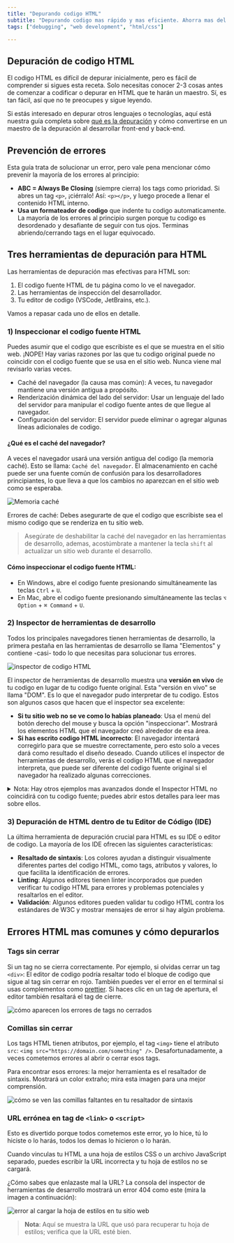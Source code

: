 ```yaml
---
title: "Depurando codigo HTML"
subtitle: "Depurando codigo mas rápido y mas eficiente. Ahorra mas del 50% de tu tiempo de depuración al codificar HTML."
tags: ["debugging", "web development", "html/css"]

--- 
```


## Depuración de codigo HTML

El codigo HTML es difícil de depurar inicialmente, pero es fácil de comprender si sigues esta receta. Solo necesitas conocer 2-3 cosas antes de comenzar a codificar o depurar en HTML que te harán un maestro. Sí, es tan fácil, así que no te preocupes y sigue leyendo.

Si estás interesado en depurar otros lenguajes o tecnologías, aquí está nuestra guía completa sobre [qué es la depuración](https://4geeks.com/es/lesson/que-es-depurar-codigo) y cómo convertirse en un maestro de la depuración al desarrollar front-end y back-end.

## Prevención de errores

Esta guía trata de solucionar un error, pero vale pena mencionar cómo prevenir la mayoría de los errores al principio:
+ **ABC = Always Be Closing** (siempre cierra) los tags como prioridad. Si abres un tag `<p>`, ¡ciérralo! Así: `<p></p>`, y luego procede a llenar el contenido HTML interno.
+ **Usa un formateador de codigo** que indente tu codigo automaticamente. La mayoría de los errores al principio surgen porque tu codigo es desordenado y desafiante de seguir con tus ojos. Terminas abriendo/cerrando tags en el lugar equivocado.

## Tres herramientas de depuración para HTML

Las herramientas de depuración mas efectivas para HTML son:
1. El codigo fuente HTML de tu página como lo ve el navegador.
2. Las herramientas de inspección del desarrollador.
3. Tu editor de codigo (VSCode, JetBrains, etc.).

Vamos a repasar cada uno de ellos en detalle.

### 1) Inspeccionar el codigo fuente HTML

Puedes asumir que el codigo que escribiste es el que se muestra en el sitio web. ¡NOPE! Hay varias razones por las que tu codigo original puede no coincidir con el codigo fuente que se usa en el sitio web.
Nunca viene mal revisarlo varias veces.

+ Caché del navegador (la causa mas común): A veces, tu navegador mantiene una versión antigua a propósito.
+ Renderización dinámica del lado del servidor: Usar un lenguaje del lado del servidor para manipular el codigo fuente antes de que llegue al navegador.
+ Configuración del servidor: El servidor puede eliminar o agregar algunas líneas adicionales de codigo.

#### ¿Qué es el caché del navegador?

A veces el navegador usará una versión antigua del codigo (la memoria caché). Esto se llama: `Caché del navegador`. El almacenamiento en caché puede ser una fuente común de confusión para los desarrolladores principiantes, lo que lleva a que los cambios no aparezcan en el sitio web como se esperaba.

![Memoria caché](https://storage.googleapis.com/media-breathecode/c554b1b12abd3b8e7392151ceb31ed2f367e673e99f890e0a7c70ea4df7f68ad)

Errores de caché: Debes asegurarte de que el codigo que escribiste sea el mismo codigo que se renderiza en tu sitio web.

> Asegúrate de deshabilitar la caché del navegador en las herramientas de desarrollo, ademas, acostúmbrate a mantener la tecla `shift` al actualizar un sitio web durante el desarrollo.

#### Cómo inspeccionar el codigo fuente HTML:

+ En Windows, abre el codigo fuente presionando simultáneamente las teclas `Ctrl` + `U`.
+ En Mac, abre el codigo fuente presionando simultáneamente las teclas `⌥ Option` + `⌘ Command` + `U`.

### 2) Inspector de herramientas de desarrollo

Todos los principales navegadores tienen herramientas de desarrollo, la primera pestaña en las herramientas de desarrollo se llama "Elementos" y contiene -casi- todo lo que necesitas para solucionar tus errores.

![inspector de codigo HTML](https://i.imgur.com/Fca0Hkm.gif?raw=true)

El inspector de herramientas de desarrollo muestra una **versión en vivo** de tu codigo en lugar de tu codigo fuente original. Esta "versión en vivo" se llama "DOM". Es lo que el navegador pudo interpretar de tu codigo. Estos son algunos casos que hacen que el inspector sea excelente:

+ **Si tu sitio web no se ve como lo habías planeado**: Usa el menú del botón derecho del mouse y busca la opción "inspeccionar". Mostrará los elementos HTML que el navegador creó alrededor de esa área.
+ **Si has escrito codigo HTML incorrecto**: El navegador intentará corregirlo para que se muestre correctamente, pero esto solo a veces dará como resultado el diseño deseado. Cuando utilices el inspector de herramientas de desarrollo, verás el codigo HTML que el navegador interpreta, que puede ser diferente del codigo fuente original si el navegador ha realizado algunas correcciones.

<details>
 <summary>Nota: Hay otros ejemplos mas avanzados donde el Inspector HTML no coincidirá con tu codigo fuente; puedes abrir estos detalles para leer mas sobre ellos.</summary>

+ Minificación: A veces, los sitios web comprimen y optimizan el codigo para tiempos de carga mas rápidos. El inspector HTML mostrará el codigo minificado, que puede ser difícil de leer.

+ Extensiones del navegador: Los bloqueadores de anuncios o bloqueadores de scripts modifican el codigo mostrado en el inspector HTML. 

+ Renderizado del lado del servidor: el inspector HTML mostrará el codigo renderizado en el servidor en lugar del codigo fuente.
</details>

### 3) Depuración de HTML dentro de tu Editor de Código (IDE)

La última herramienta de depuración crucial para HTML es su IDE o editor de codigo. La mayoría de los IDE ofrecen las siguientes características:
+ **Resaltado de sintaxis**: Los colores ayudan a distinguir visualmente diferentes partes del codigo HTML, como tags, atributos y valores, lo que facilita la identificación de errores.
+ **Linting**: Algunos editores tienen linter incorporados que pueden verificar tu codigo HTML para errores y problemas potenciales y resaltarlos en el editor.
+ **Validación**: Algunos editores pueden validar tu codigo HTML contra los estándares de W3C y mostrar mensajes de error si hay algún problema.

## Errores HTML mas comunes y cómo depurarlos

### Tags sin cerrar

Si un tag no se cierra correctamente. Por ejemplo, si olvidas cerrar un tag `<div>`: El editor de codigo podría resaltar todo el bloque de codigo que sigue al tag sin cerrar en rojo. También puedes ver el error en el terminal si usas complementos como [prettier](https://prettier.io/). Si haces clic en un tag de apertura, el editor también resaltará el tag de cierre.

![cómo aparecen los errores de tags no cerrados](https://i.imgur.com/oJEe61z.png?raw=true)

### Comillas sin cerrar

Los tags HTML tienen atributos, por ejemplo, el tag `<img>` tiene el atributo `src`: `<img src="https://domain.com/something" />`. Desafortunadamente, a veces cometemos errores al abrir o cerrar esos tags.

Para encontrar esos errores: la mejor herramienta es el resaltador de sintaxis. Mostrará un color extraño; mira esta imagen para una mejor comprensión.

![cómo se ven las comillas faltantes en tu resaltador de sintaxis](https://i.imgur.com/JzNqq1W.png?raw=true)

### URL errónea en tag de `<link>` o `<script>`

Esto es divertido porque todos cometemos este error, yo lo hice, tú lo hiciste o lo harás, todos los demas lo hicieron o lo harán.

Cuando vinculas tu HTML a una hoja de estilos CSS o un archivo JavaScript separado, puedes escribir la URL incorrecta y tu hoja de estilos no se cargará.

¿Cómo sabes que enlazaste mal la URL? La consola del inspector de herramientas de desarrollo mostrará un error 404 como este (mira la imagen a continuación):

![error al cargar la hoja de estilos en tu sitio web](https://github.com/breatheco-de/content/blob/master/src/assets/images/wrong-stylesheet-404.png?raw=true)

> **Nota**: Aquí se muestra la URL que usó para recuperar tu hoja de estilos; verifica que la URL esté bien.
